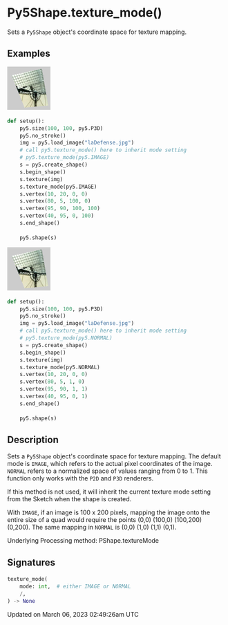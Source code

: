 # Py5Shape.texture_mode()

Sets a `Py5Shape` object's coordinate space for texture mapping.

## Examples

<div class="example-table">

<div class="example-row"><div class="example-cell-image">

![example picture for texture_mode()](/images/reference/Py5Shape_texture_mode_0.png)

</div><div class="example-cell-code">

```python
def setup():
    py5.size(100, 100, py5.P3D)
    py5.no_stroke()
    img = py5.load_image("laDefense.jpg")
    # call py5.texture_mode() here to inherit mode setting
    # py5.texture_mode(py5.IMAGE)
    s = py5.create_shape()
    s.begin_shape()
    s.texture(img)
    s.texture_mode(py5.IMAGE)
    s.vertex(10, 20, 0, 0)
    s.vertex(80, 5, 100, 0)
    s.vertex(95, 90, 100, 100)
    s.vertex(40, 95, 0, 100)
    s.end_shape()

    py5.shape(s)
```

</div></div>

<div class="example-row"><div class="example-cell-image">

![example picture for texture_mode()](/images/reference/Py5Shape_texture_mode_1.png)

</div><div class="example-cell-code">

```python
def setup():
    py5.size(100, 100, py5.P3D)
    py5.no_stroke()
    img = py5.load_image("laDefense.jpg")
    # call py5.texture_mode() here to inherit mode setting
    # py5.texture_mode(py5.NORMAL)
    s = py5.create_shape()
    s.begin_shape()
    s.texture(img)
    s.texture_mode(py5.NORMAL)
    s.vertex(10, 20, 0, 0)
    s.vertex(80, 5, 1, 0)
    s.vertex(95, 90, 1, 1)
    s.vertex(40, 95, 0, 1)
    s.end_shape()

    py5.shape(s)
```

</div></div>

</div>

## Description

Sets a `Py5Shape` object's coordinate space for texture mapping. The default mode is `IMAGE`, which refers to the actual pixel coordinates of the image. `NORMAL` refers to a normalized space of values ranging from 0 to 1. This function only works with the `P2D` and `P3D` renderers.

If this method is not used, it will inherit the current texture mode setting from the Sketch when the shape is created.

With `IMAGE`, if an image is 100 x 200 pixels, mapping the image onto the entire size of a quad would require the points (0,0) (100,0) (100,200) (0,200). The same mapping in `NORMAL` is (0,0) (1,0) (1,1) (0,1).

Underlying Processing method: PShape.textureMode

## Signatures

```python
texture_mode(
    mode: int,  # either IMAGE or NORMAL
    /,
) -> None
```

Updated on March 06, 2023 02:49:26am UTC
